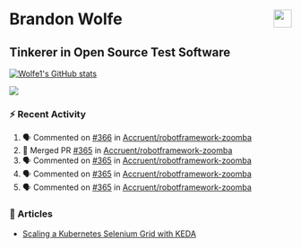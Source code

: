 Brandon Wolfe <a href="https://www.linkedin.com/in/brandon-wolfe1" target="_blank" rel="noreferrer"><img src="https://raw.githubusercontent.com/danielcranney/readme-generator/main/public/icons/socials/linkedin.svg" width="32" height="32" align="right"/></a>
==============================
Tinkerer in Open Source Test Software
-----------------------------

<p align="left"><a href="http://www.github.com/Wolfe1"><img src="https://github-readme-stats.vercel.app/api?username=Wolfe1&show_icons=true&hide=&count_private=true&title_color=0891b2&text_color=ffffff&icon_color=0891b2&bg_color=1c1917&hide_border=true&show_icons=true" alt="Wolfe1's GitHub stats" /></a></p>
<p align="left"><a href="http://www.github.com/Wolfe1"><img src="https://github-readme-streak-stats.herokuapp.com/?user=Wolfe1&stroke=ffffff&background=1c1917&ring=0891b2&fire=0891b2&currStreakNum=ffffff&currStreakLabel=0891b2&sideNums=ffffff&sideLabels=ffffff&dates=ffffff&hide_border=true" /></a></p>

### :zap: Recent Activity
<!--START_SECTION:activity-->
1. 🗣 Commented on [#366](https://github.com/Accruent/robotframework-zoomba/pull/366#issuecomment-1741535545) in [Accruent/robotframework-zoomba](https://github.com/Accruent/robotframework-zoomba)
2. 🎉 Merged PR [#365](https://github.com/Accruent/robotframework-zoomba/pull/365) in [Accruent/robotframework-zoomba](https://github.com/Accruent/robotframework-zoomba)
3. 🗣 Commented on [#365](https://github.com/Accruent/robotframework-zoomba/pull/365#issuecomment-1741463211) in [Accruent/robotframework-zoomba](https://github.com/Accruent/robotframework-zoomba)
4. 🗣 Commented on [#365](https://github.com/Accruent/robotframework-zoomba/pull/365#issuecomment-1741462952) in [Accruent/robotframework-zoomba](https://github.com/Accruent/robotframework-zoomba)
5. 🗣 Commented on [#365](https://github.com/Accruent/robotframework-zoomba/pull/365#issuecomment-1741353525) in [Accruent/robotframework-zoomba](https://github.com/Accruent/robotframework-zoomba)
<!--END_SECTION:activity-->

### :newspaper: Articles
- [Scaling a Kubernetes Selenium Grid with KEDA](https://www.linkedin.com/pulse/scaling-kubernetes-selenium-grid-keda-brandon-wolfe)
